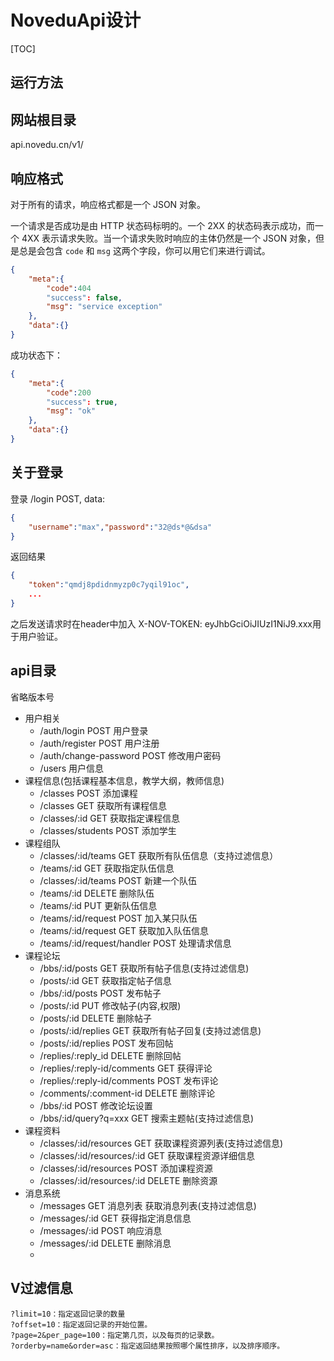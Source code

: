 # NoveduApi设计

[TOC]



## 运行方法

## 网站根目录

api.novedu.cn/v1/

## 响应格式

对于所有的请求，响应格式都是一个 JSON 对象。

一个请求是否成功是由 HTTP 状态码标明的。一个 2XX 的状态码表示成功，而一个 4XX 表示请求失败。当一个请求失败时响应的主体仍然是一个 JSON 对象，但是总是会包含 `code` 和 `msg` 这两个字段，你可以用它们来进行调试。

```json
{
    "meta":{
        "code":404
        "success": false,
        "msg": "service exception"
    },
    "data":{}
}
```

成功状态下：

```json
{
    "meta":{
        "code":200
        "success": true,
        "msg": "ok"
    },
    "data":{}
}
```

## 关于登录

登录 /login POST, data:

```json
{
    "username":"max","password":"32@ds*@&dsa"
}
```

返回结果

```json
{
    "token":"qmdj8pdidnmyzp0c7yqil91oc",
    ...
}
```

之后发送请求时在header中加入 X-NOV-TOKEN: eyJhbGciOiJIUzI1NiJ9.xxx用于用户验证。

## api目录 

省略版本号

- 用户相关
  -  /auth/login POST 用户登录
  -  /auth/register POST 用户注册
  -  /auth/change-password POST 修改用户密码
  -  /users 用户信息
- 课程信息(包括课程基本信息，教学大纲，教师信息)
  -  /classes POST 添加课程
  -  /classes GET 获取所有课程信息
  -  /classes/:id GET 获取指定课程信息
  -  /classes/students POST 添加学生
- 课程组队
  -  /classes/:id/teams GET 获取所有队伍信息（支持过滤信息）
  -  /teams/:id GET 获取指定队伍信息
  -  /classes/:id/teams POST 新建一个队伍
  -  /teams/:id DELETE 删除队伍
  -  /teams/:id PUT 更新队伍信息
  -  /teams/:id/request POST 加入某只队伍
  -  /teams/:id/request GET 获取加入队伍信息
  -  /teams/:id/request/handler POST 处理请求信息
- 课程论坛
  -  /bbs/:id/posts GET 获取所有帖子信息(支持过滤信息)
  -  /posts/:id GET 获取指定帖子信息
  -  /bbs/:id/posts POST 发布帖子
  -  /posts/:id PUT 修改帖子(内容,权限)
  -  /posts/:id DELETE 删除帖子
  -  /posts/:id/replies GET 获取所有帖子回复(支持过滤信息)
  -  /posts/:id/replies POST 发布回帖
  -  /replies/:reply_id DELETE 删除回帖
  -  /replies/:reply-id/comments GET 获得评论
  -  /replies/:reply-id/comments POST 发布评论
  -  /comments/:comment-id DELETE 删除评论
  -  /bbs/:id POST 修改论坛设置
  -  /bbs/:id/query?q=xxx GET 搜索主题帖(支持过滤信息)
- 课程资料
  -  /classes/:id/resources GET 获取课程资源列表(支持过滤信息)
  -  /classes/:id/resources/:id GET 获取课程资源详细信息
  -  /classes/:id/resources POST 添加课程资源
  -  /classes/:id/resources/:id DELETE 删除资源
- 消息系统
  -  /messages GET 消息列表 获取消息列表(支持过滤信息)
  -  /messages/:id GET 获得指定消息信息
  -  /messages/:id POST 响应消息 
  -  /messages/:id DELETE 删除消息
  - 

## Ⅴ过滤信息

```
?limit=10：指定返回记录的数量
?offset=10：指定返回记录的开始位置。
?page=2&per_page=100：指定第几页，以及每页的记录数。
?orderby=name&order=asc：指定返回结果按照哪个属性排序，以及排序顺序。
```


